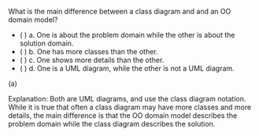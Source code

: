<panel header=":lock::key: Difference between a class diagram and and an OO domain model?">
<question>

What is the main difference between a class diagram and and an OO domain model?

- ( ) a. One is about the problem domain while the other is about the solution domain.
- ( ) b. One has more classes than the other.
- ( ) c. One shows more details than the other.
- ( ) d. One is a UML diagram, while the other is not a UML diagram.

<div slot="answer">

(a)

Explanation: Both are UML diagrams, and use the class diagram notation. While it is true that often a class diagram may have more classes and more details, the main difference is that the OO domain model describes the problem domain while the class diagram describes the solution.

</div>
</question>
</panel>
